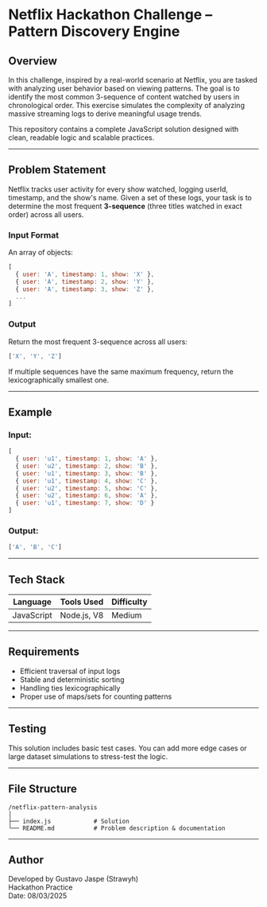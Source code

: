 # Netflix Hackathon Challenge – Pattern Discovery Engine

## Overview

In this challenge, inspired by a real-world scenario at Netflix, you are tasked with analyzing user behavior based on viewing patterns. The goal is to identify the most common 3-sequence of content watched by users in chronological order. This exercise simulates the complexity of analyzing massive streaming logs to derive meaningful usage trends.

This repository contains a complete JavaScript solution designed with clean, readable logic and scalable practices.

---

## Problem Statement

Netflix tracks user activity for every show watched, logging userId, timestamp, and the show's name. Given a set of these logs, your task is to determine the most frequent **3-sequence** (three titles watched in exact order) across all users.

### Input Format

An array of objects:

```js
[
  { user: 'A', timestamp: 1, show: 'X' },
  { user: 'A', timestamp: 2, show: 'Y' },
  { user: 'A', timestamp: 3, show: 'Z' },
  ...
]
```

### Output

Return the most frequent 3-sequence across all users:
```js
['X', 'Y', 'Z']
```

If multiple sequences have the same maximum frequency, return the lexicographically smallest one.

---

##  Example

### Input:
```js
[
  { user: 'u1', timestamp: 1, show: 'A' },
  { user: 'u2', timestamp: 2, show: 'B' },
  { user: 'u1', timestamp: 3, show: 'B' },
  { user: 'u1', timestamp: 4, show: 'C' },
  { user: 'u2', timestamp: 5, show: 'C' },
  { user: 'u2', timestamp: 6, show: 'A' },
  { user: 'u1', timestamp: 7, show: 'D' }
]
```

### Output:
```js
['A', 'B', 'C']
```

---

##  Tech Stack

| Language     | Tools Used       | Difficulty |
|--------------|------------------|------------|
| JavaScript   | Node.js, V8      |  Medium  |

---

##  Requirements

- Efficient traversal of input logs
- Stable and deterministic sorting
- Handling ties lexicographically
- Proper use of maps/sets for counting patterns

---

##  Testing

This solution includes basic test cases. You can add more edge cases or large dataset simulations to stress-test the logic.

---

##  File Structure

```
/netflix-pattern-analysis
│
├── index.js            # Solution
└── README.md           # Problem description & documentation
```

---

##  Author

Developed by Gustavo Jaspe (Strawyh)  
Hackathon Practice  
Date: 08/03/2025